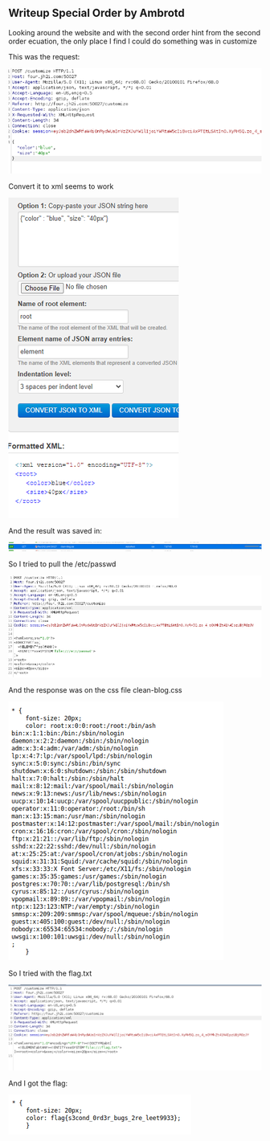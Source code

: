 

## Writeup Special Order by Ambrotd
Looking around the website and with the second order hint from the second order ecuation, the only place I find I could do something was in customize

This was the request:

![4c77161d1306129ba6bd5948acfb6d2a.png](_resources/ddc4c3ccf81f4383ba52da1fbbac8a06.png)

Convert it to xml seems to work

![b8a92220f58dd89a0254dd2f0fbbdec7.png](_resources/663fcb1135c544e587bae2fef75193f7.png)

And the result was saved in:

![031faa13595eb86ff95db449e842cc54.png](_resources/35bcafae6be64ecdbb62549bcbd9cf97.png)

So I tried to pull the /etc/passwd

![e0b8c387b26dc3158937ba021ad89b8d.png](_resources/2c886ac6c2074d71b0b06b21b4afbcc9.png)

And the response was on the css file clean-blog.css

![808ca6e0f8cbddf2418dffac3c48d7c3.png](_resources/a104424575cc4a7284cdadad42f6da23.png)

So I tried with the flag.txt

![1779fc44a47429a6f2472e80b6d681f7.png](_resources/aecf95e371e548db94c0904a8083c1ed.png)

And I got the flag:

![a4688b647cfbb660bce1cbf00cab84d8.png](_resources/a5c352dd4be04dee987c48731c268085.png)
